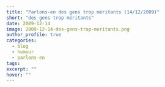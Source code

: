 ```yaml
---
title: "Parlons-en des gens trop méritants (14/12/2009)"
short: "des gens trop méritants"
date: 2009-12-14
image: 2009-12-14-des-gens-trop-meritants.png
author_profile: true
categories:
  - blog
  - humour
  - parlons-en
tags:
excerpt: ""
hover: ""
---
```

